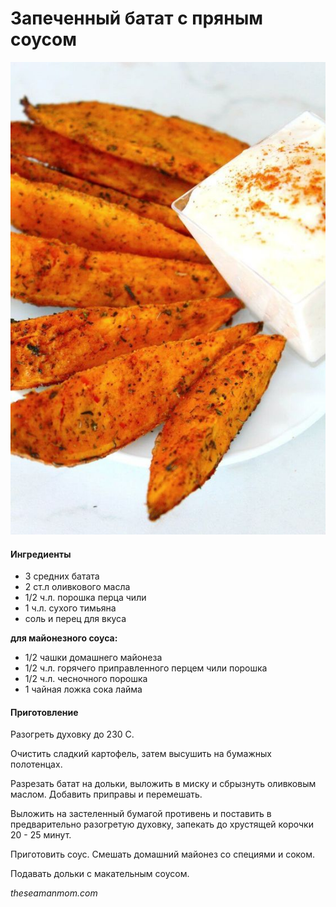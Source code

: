 # Запеченный батат с пряным соусом

![Запеченный батат с пряным соусом](../pics/d64c787537aa1fa6327381c450e812e7.jpg)

#### Ингредиенты

* 3 средних батата
* 2 ст.л оливкового масла
* 1/2 ч.л. порошка перца чили
* 1 ч.л. сухого тимьяна
* соль и перец для вкуса

**для майонезного соуса:**

* 1/2 чашки домашнего майонеза
* 1/2 ч.л. горячего приправленного перцем чили порошка
* 1/2 ч.л. чесночного порошка
* 1 чайная ложка сока лайма

#### Приготовление

Разогреть духовку до 230 C.

Очистить сладкий картофель, затем высушить на бумажных полотенцах.

Разрезать батат на дольки, выложить в миску и сбрызнуть оливковым маслом. Добавить приправы и перемешать.

Выложить на застеленный бумагой противень и поставить в предварительно разогретую духовку, запекать до хрустящей корочки 20 - 25 минут.

Приготовить соус. Смешать домашний майонез со специями и соком.

Подавать дольки с макательным соусом.

*theseamanmom.com*
